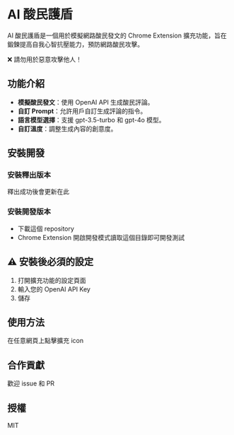 # AI 酸民護盾

AI 酸民護盾是一個用於模擬網路酸民發文的 Chrome Extension 擴充功能，旨在鍛鍊提高自我心智抗壓能力，預防網路酸民攻擊。

❌ 請勿用於惡意攻擊他人！

## 功能介紹

- **模擬酸民發文**：使用 OpenAI API 生成酸民評論。
- **自訂 Prompt**：允許用戶自訂生成評論的指令。
- **語言模型選擇**：支援 gpt-3.5-turbo 和 gpt-4o 模型。
- **自訂溫度**：調整生成內容的創意度。

## 安裝開發

### 安裝釋出版本

釋出成功後會更新在此

### 安裝開發版本

- 下載這個 repository
- Chrome Extension 開啟開發模式讀取這個目錄即可開發測試

## ⚠️ 安裝後必須的設定

1. 打開擴充功能的設定頁面
2. 輸入您的 OpenAI API Key
3. 儲存

## 使用方法

在任意網頁上點擊擴充 icon

## 合作貢獻

歡迎 issue 和 PR

## 授權

MIT
